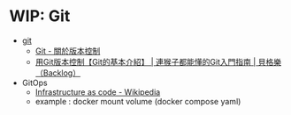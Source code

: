 # WIP: Git

- [git](https://github.com/git/git)
  - [Git - 關於版本控制](https://git-scm.com/book/zh-tw/v2/%E9%96%8B%E5%A7%8B-%E9%97%9C%E6%96%BC%E7%89%88%E6%9C%AC%E6%8E%A7%E5%88%B6)
  - [用Git版本控制【Git的基本介紹】 | 連猴子都能懂的Git入門指南 | 貝格樂（Backlog）](https://backlog.com/git-tutorial/tw/intro/intro1_1.html)
- GitOps 
  - [Infrastructure as code - Wikipedia](https://en.wikipedia.org/wiki/Infrastructure_as_code)
  - example : docker mount volume (docker compose yaml)
